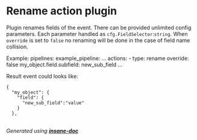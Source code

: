 # Rename action plugin
Plugin renames fields of the event. There can be provided unlimited config parameters. Each parameter handled as `cfg.FieldSelector`:`string`.
When `override` is set to `false` no renaming will be done in the case of field name collision.

Example:
pipelines:
  example_pipeline:
    ...
    actions:
    - type: rename
      override: false
      my_object.field.subfield: new_sub_field
    ...

Result event could looks like:
```
{
  "my_object": {
    "field": {
      "new_sub_field":"value"
    }
  },
```

<br>*Generated using [__insane-doc__](https://github.com/vitkovskii/insane-doc)*